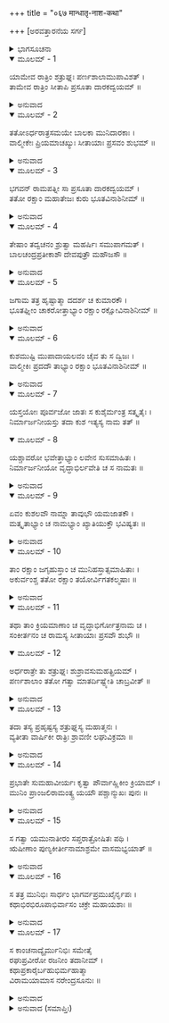 +++
title = "०६७ मान्धातृ-नाश-कथा"

+++
[ಅರವತ್ತಾರನೆಯ ಸರ್ಗ]



<details><summary>ಭಾಗಸೂಚನಾ</summary>

ಸೀತಾದೇವಿಯು ಅವಳಿ ಮಕ್ಕಳಿಗೆ ಜನ್ಮವಿತ್ತುದು, ವಾಲ್ಮೀಕಿಗಳಿಂದ ಮಕ್ಕಳ ಮತ್ತು ಸೀತಾದೇವಿಯ ರಕ್ಷಣಾವ್ಯವಸ್ಥೆ, ಮಕ್ಕಳು ಹುಟ್ಟಿದ ಸಮಾಚಾರವನ್ನು ಕೇಳಿ ಶತ್ರುಘ್ನನ ಸಂತೋಷ, ಅಲ್ಲಿಂದ ಹೊರಟು ಯಮುನಾ ತೀರಕ್ಕೆ ಹೋದುದು
</details>

<details open><summary>ಮೂಲಮ್ - 1</summary>

ಯಾಮೇವ ರಾತ್ರಿಂ ಶತ್ರುಘ್ನಃ ಪರ್ಣಶಾಲಾಮುಪಾವಿಶತ್ ।  
ತಾಮೇವ ರಾತ್ರಿಂ ಸೀತಾಪಿ ಪ್ರಸೂತಾ ದಾರಕದ್ವಯಮ್ ॥
</details>

<details><summary>ಅನುವಾದ</summary>

ಯಾವ ರಾತ್ರಿಯಲ್ಲಿ ಶತ್ರುಘ್ನನು ಪರ್ಣಶಾಲೆಯನ್ನು ಪ್ರವೇಶಿಸಿದನೋ, ಅದೇ ರಾತ್ರೆ ಸೀತಾದೇವಿಯು ಇಬ್ಬರು ಗಂಡು ಮಕ್ಕಳಿಗೆ ಜನ್ಮವನ್ನಿತ್ತಳು.॥1॥
</details>

<details open><summary>ಮೂಲಮ್ - 2</summary>

ತತೋಽರ್ಧರಾತ್ರಸಮಯೇ ಬಾಲಕಾ ಮುನಿದಾರಕಾಃ ।  
ವಾಲ್ಮೀಕೇಃ ಪ್ರಿಯಮಾಚಖ್ಯುಃ ಸೀತಾಯಾಃ ಪ್ರಸವಂ ಶುಭಮ್ ॥
</details>

<details><summary>ಅನುವಾದ</summary>

ಅನಂತರ ಅರ್ಧ ರಾತ್ರಿಯ ಸಮಯದಲ್ಲಿ ಮುನಿಕುಮಾರರು ಬಂದು ವಾಲ್ಮೀಕಿಗಳಿಗೆ ಸೀತೆಯು ಇಬ್ಬರು ಗಂಡು ಮಕ್ಕಳನ್ನು ಪ್ರಸವಿಸಿದಳು ಎಂಬ ಶುಭವಾದ, ಪ್ರಿಯಸಮಾಚಾರವನ್ನು ತಿಳಿಸಿದರು.॥2॥
</details>

<details open><summary>ಮೂಲಮ್ - 3</summary>

ಭಗವನ್ ರಾಮಪತ್ನೀ ಸಾ ಪ್ರಸೂತಾ ದಾರಕದ್ವಯಮ್ ।  
ತತೋ ರಕ್ಷಾಂ ಮಹಾತೇಜಃ ಕುರು ಭೂತವಿನಾಶಿನೀಮ್ ॥
</details>

<details><summary>ಅನುವಾದ</summary>

ಪೂಜ್ಯರೇ! ಶ್ರೀರಾಮಚಂದ್ರನ ಧರ್ಮಪತ್ನಿಯು ಇಬ್ಬರು ಪುತ್ರರಿಗೆ ಜನ್ಮ ನೀಡಿರುವಳು. ಆದ್ದರಿಂದ ಮಹಾತೇಜಸ್ವೀ ಮಹರ್ಷಿಗಳೇ! ನೀವು ಅವುಗಳ ಬಾಲಗ್ರಹಜನಿತ ಬಾಧೆ ದೂರಗೊಳಿಸುವ ರಕ್ಷೆಯನ್ನು ಮಾಡಿರಿ.॥3॥
</details>

<details open><summary>ಮೂಲಮ್ - 4</summary>

ತೇಷಾಂ ತದ್ವಚನಂ ಶ್ರುತ್ವಾ ಮಹರ್ಷಿಃ ಸಮುಪಾಗಮತ್ ।  
ಬಾಲಚಂದ್ರಪ್ರತೀಕಾಶೌ ದೇವಪುತ್ರೌ ಮಹೌಜಸೌ ॥
</details>

<details><summary>ಅನುವಾದ</summary>

ಆ ಮುನಿಕುಮಾರರ ಮಾತನ್ನು ಕೇಳಿ ಮಹರ್ಷಿಗಳು ಸೀತೆಯ ಇಬ್ಬರು ಬಾಲಚಂದ್ರರಂತೆ ಸುಂದರ, ದೇವಕುಮಾರರಂತೆ ಮಹಾತೇಜಸ್ವೀ ಬಾಲಕರ ಬಳಿಗೆ ಹೋದರು.॥4॥
</details>

<details open><summary>ಮೂಲಮ್ - 5</summary>

ಜಗಾಮ ತತ್ರ ಹೃಷ್ಟಾತ್ಮಾ ದದರ್ಶ ಚ ಕುಮಾರಕೌ ।  
ಭೂತಘ್ನೀಂ ಚಾಕರೋತ್ತಾಭ್ಯಾಂ ರಕ್ಷಾಂ ರಕ್ಷೋವಿನಾಶಿನೀಮ್ ॥
</details>

<details><summary>ಅನುವಾದ</summary>

ವಾಲ್ಮೀಕಿಗಳು ಪ್ರಸನ್ನಚಿತ್ತರಾಗಿ ಸೂತಿಕಾಗಾರವನ್ನು ಪ್ರವೇಶಿಸಿ, ಆ ಇಬ್ಬರು ಕುಮಾರರನ್ನು ನೋಡಿದರು ಹಾಗೂ ಅವರಿಗೆ ಭೂತ-ರಾಕ್ಷಸರ ರಕ್ಷೆಯ ವ್ಯವಸ್ಥೆ ಮಾಡಿದರು.॥5॥
</details>

<details open><summary>ಮೂಲಮ್ - 6</summary>

ಕುಶಮುಷ್ಟಿ ಮುಪಾದಾಯಲವಂ ಚೈವ ತು ಸ ದ್ವಿಜಃ ।  
ವಾಲ್ಮೀಕಿಃ ಪ್ರದದೌ ತಾಭ್ಯಾಂ ರಕ್ಷಾಂ ಭೂತವಿನಾಶಿನೀಮ್ ॥
</details>

<details><summary>ಅನುವಾದ</summary>

ಬ್ರಹ್ಮರ್ಷಿಗಳು ವಾಲ್ಮೀಕಿಗಳು ಒಂದು ಮುಷ್ಟಿದರ್ಭೆಗಳ (ಮಧ್ಯಕ್ಕೆ ಸರಿಯಾಗಿ ಕತ್ತರಿಸಿದ ದರ್ಭೆಗಳ ಅಗ್ರಭಾಗವನ್ನು ‘ಕುಶ’ವೆಂದೂ, ಕೆಳಗಿನ ಭಾಗವನ್ನು ‘ಲವ’ವೆಂದು ಹೇಳುತ್ತಾರೆ.) ಲವದಿಂದ ಇಬ್ಬರೂ ಬಾಲಕರಿಗೆ ಭೂತಬಾಧೆ ನಿವಾರಣೆಗಾಗಿ ರಕ್ಷಾವಿಧಾನವನ್ನು ಮಾಡಿದರು.॥6॥
</details>

<details open><summary>ಮೂಲಮ್ - 7</summary>

ಯಸ್ತಯೋಃ ಪೂರ್ವಜೋ ಜಾತಃ ಸ ಕುಶೈರ್ಮಂತ್ರ ಸತ್ಕೃತೈಃ ।  
ನಿರ್ಮಾರ್ಜನೀಯಸ್ತು ತದಾ ಕುಶ ಇತ್ಯಸ್ಯ ನಾಮ ತತ್ ॥
</details>

<details open><summary>ಮೂಲಮ್ - 8</summary>

ಯಶ್ಚಾವರೋ ಭವೇತ್ತಾಭ್ಯಾಂ ಲವೇನ ಸುಸಮಾಹಿತಃ ।  
ನಿರ್ಮಾರ್ಜನೀಯೋ ವೃದ್ಧಾಭಿರ್ಲವೇತಿ ಚ ಸ ನಾಮತಃ ॥
</details>

<details><summary>ಅನುವಾದ</summary>

ಇಬ್ಬರು ಬಾಲಕರಲ್ಲಿ ಮೊದಲು ಹುಟ್ಟಿದವನನ್ನು ಮಂತ್ರಗಳಿಂದ ಸಂಸ್ಕರಿಸಿದ ಆ ಕುಶಗಳಿಂದ ವೃದ್ಧ ಸ್ತ್ರೀಯರು ಮಾರ್ಜನ ಮಾಡಿದರು. ಹೀಗೆ ಮಾಡಿದಾಗ ಆ ಬಾಲಕನ ಹೆಸರು ‘ಕುಶ’ ಎಂದಾಗುವುದು. ಅವರಲ್ಲಿ ಕಿರಿಯವನನ್ನು ಮಾರ್ಜನ ಮಾಡಿರಿ. ಇದರಿಂದ ಅವನ ಹೆಸರು ‘ಲವ’ ಎಂದಾಗುವುದು.॥7-8॥
</details>

<details open><summary>ಮೂಲಮ್ - 9</summary>

ಏವಂ ಕುಶಲವೌ ನಾಮ್ನಾ ತಾವುಭೌ ಯಮಜಾತಕೌ ।  
ಮತ್ಕೃತಾಭ್ಯಾಂ ಚ ನಾಮಭ್ಯಾಂ ಖ್ಯಾತಿಯುಕ್ತೌ ಭವಿಷ್ಯತಃ ॥
</details>

<details><summary>ಅನುವಾದ</summary>

ಹೀಗೆ ಅವಳಿಯಾಗಿ ಉತ್ಪನ್ನರಾದ ಇಬ್ಬರೂ ಬಾಲಕರು ಕ್ರಮವಾಗಿ ಕುಶ ಮತ್ತು ಲವ ಎಂಬ ನಾಮಧೇಯ ಧರಿಸುವರು ಹಾಗೂ ನಾನೂ ನಿಶ್ಚಯಿಸಿದ ಇದೇ ಹೆಸರುಗಳಿಂದ ಭೂಮಂಡಲದಲ್ಲಿ ವಿಖ್ಯಾತರಾಗುವರು.॥9॥
</details>

<details open><summary>ಮೂಲಮ್ - 10</summary>

ತಾಂ ರಕ್ಷಾಂ ಜಗೃಹುಸ್ತಾಂ ಚ ಮುನಿಹಸ್ತಾತ್ಸಮಾಹಿತಾಃ ।  
ಅಕುರ್ವಂಶ್ಚ ತತೋ ರಕ್ಷಾಂ ತಯೋರ್ವಿಗತಕಲ್ಮಷಾಃ ॥
</details>

<details><summary>ಅನುವಾದ</summary>

ಇದನ್ನು ಕೇಳಿ ನಿಷ್ಪಾಪ ವೃದ್ಧ ಸ್ತ್ರೀಯರು ಏಕಾಗ್ರಚಿತ್ತರಾಗಿ ಮುನಿಯ ಕೈಯಿಂದ ರಕ್ಷೆಯ ಸಾಧನೀಭೂತ ದರ್ಭೆಗಳನ್ನು ಪಡೆದು, ಅವುಗಳಿಂದ ಆ ಇಬ್ಬರೂ ಬಾಲಕರಿಗೆ ಮಾರ್ಜನ ಮಾಡಿ ರಕ್ಷೆಮಾಡಿದರು.॥10॥
</details>

<details open><summary>ಮೂಲಮ್ - 11</summary>

ತಥಾ ತಾಂ ಕ್ರಿಯಮಾಣಾಂ ಚ ವೃದ್ಧಾಭಿರ್ಗೋತ್ರನಾಮ ಚ ।  
ಸಂಕೀರ್ತನಂ ಚ ರಾಮಸ್ಯ ಸೀತಾಯಾಃ ಪ್ರಸವೌ ಶುಭೌ ॥
</details>

<details open><summary>ಮೂಲಮ್ - 12</summary>

ಅರ್ಧರಾತ್ರೇ ತು ಶತ್ರುಘ್ನಃ ಶುಶ್ರಾವಸುಮಹತ್ಪ್ರಿಯಮ್ ।  
ಪರ್ಣಶಾಲಾಂ ತತೋ ಗತ್ವಾ ಮಾತರ್ದಿಷ್ಟ್ಯೇತಿ ಚಾಬ್ರವೀತ್ ॥
</details>

<details><summary>ಅನುವಾದ</summary>

ವೃದ್ಧಸ್ತ್ರೀಯರು ಹೀಗೆ ರಕ್ಷೆ ಮಾಡತೊಡಗಿದಾಗ ಅರ್ಧರಾತ್ರೆ ಶ್ರೀರಾಮ ಮತ್ತು ಸೀತೆಯ ನಾಮಗೋತ್ರವನ್ನುಚ್ಚರಿಸಿದ ಧ್ವನಿ ಶತ್ರುಘ್ನನ ಕಿವಿಗೆ ಬಿತ್ತು. ಜೊತೆಗೆ ಸೀತೆಯ ಇಬ್ಬರು ಸುಂದರು ಹುಟ್ಟಿದ ಸುಂದರ ಸಂವಾದವೂ ಕೇಳಿ ಬಂತು. ಆಗ ಅವನು ಸೀತೆಯ ಪರ್ಣಶಾಲೆಗೆ ಹೋಗಿ-ಮಾತಾಜೀ ! ಇದು ಬಹಳ ದೊಡ್ಡ ಸೌಭಾಗ್ಯದ ಮಾತಾಗಿದೆ ಎಂದು ಹೇಳಿದನು.॥11-12॥
</details>

<details open><summary>ಮೂಲಮ್ - 13</summary>

ತದಾ ತಸ್ಯ ಪ್ರಹೃಷ್ಟಸ್ಯ ಶತ್ರುಘ್ನಸ್ಯ ಮಹಾತ್ಮನಃ ।  
ವ್ಯತೀತಾ ವಾರ್ಷಿಕೀ ರಾತ್ರಿಃ ಶ್ರಾವಣೀ ಲಘುವಿಕ್ರಮಾ ॥
</details>

<details><summary>ಅನುವಾದ</summary>

ಮಹಾತ್ಮಾ ಶತ್ರುಘ್ನನು ಅತ್ಯಂತ ಪ್ರಹೃಷ್ಟನಾಗಿ ಶ್ರಾವಣದ ಆ ರಾತ್ರಿಯು ಮಾತನಾಡುತ್ತಿದ್ದಂತೆ ಕಳೆದು ಹೋದುದೇ ತಿಳಿಯಲಿಲ್ಲ.॥13॥
</details>

<details open><summary>ಮೂಲಮ್ - 14</summary>

ಪ್ರಭಾತೇ ಸುಮಹಾವೀರ್ಯಃ ಕೃತ್ವಾ ಪೌರ್ವಾಹ್ಣಿಕೀಂ ಕ್ರಿಯಾಮ್ ।  
ಮುನಿಂ ಪ್ರಾಂಜಲಿರಾಮಂತ್ಯ್ರ ಯಯೌ ಪಶ್ಚಾನ್ಮುಖಃ ಪುನಃ ॥
</details>

<details><summary>ಅನುವಾದ</summary>

ಬೆಳಗಾದಾಗ ಪೂರ್ವಾಹ್ಣದ ಸಂಧ್ಯಾವಂದನಾದಿಗಳನ್ನು ಪೂರೈಸಿ ಮಹಾಪರಾಕ್ರಮಿ ಶತ್ರುಘ್ನನು ಕೈಮುಗಿದು ಮುನಿಯಿಂದ ಬೀಳ್ಕೊಂಡು ಪಶ್ಚಿಮದಿಕ್ಕಿಗೆ ಪ್ರಯಾಣಿಸಿದನು.॥14॥
</details>

<details open><summary>ಮೂಲಮ್ - 15</summary>

ಸ ಗತ್ವಾ ಯಮುನಾತೀರಂ ಸಪ್ತರಾತ್ರೋಷಿತಃ ಪಥಿ ।  
ಋಷೀಣಾಂ ಪುಣ್ಯಕೀರ್ತೀನಾಮಾಶ್ರಮೇ ವಾಸಮಭ್ಯಯಾತ್ ॥
</details>

<details><summary>ಅನುವಾದ</summary>

ಮಾರ್ಗದಲ್ಲಿ ಏಳು ರಾತ್ರಿಗಳನ್ನು ಕಳೆದು ಅವನು ಯಮುನಾ ತೀರಕ್ಕೆ ತಲುಪಿದನು. ಅಲ್ಲಿ ಪುಣ್ಯಕೀರ್ತಿ ಮಹರ್ಷಿಗಳ ಆಶ್ರಮದಲ್ಲಿ ಇರತೊಡಗಿದನು.॥15॥
</details>

<details open><summary>ಮೂಲಮ್ - 16</summary>

ಸ ತತ್ರ ಮುನಿಭಿಃ ಸಾರ್ಧಂ ಭಾಗರ್ವಪ್ರಮುಖೈರ್ನೃಪಃ ।  
ಕಥಾಭಿರಭಿರೂಪಾಭಿರ್ವಾಸಂ ಚಕ್ರೇ ಮಹಾಯಶಾಃ ॥
</details>

<details><summary>ಅನುವಾದ</summary>

ಮಹಾಯಶಸ್ವೀ ರಾಜಾಶತ್ರುಘ್ನನು ಅಲ್ಲಿ ಚ್ಯವನರೇ ಆದಿ ಮುನಿಗಳ ಜೊತೆಗೆ ಸುಂದರ ಕಥಾ-ವಾರ್ತಾಲಾಪ ದಿಂದ ಕಾಲಕ್ಷೇಪ ಮಾಡುತ್ತಾ ವಾಸಿಸಿದನು.॥16॥
</details>

<details open><summary>ಮೂಲಮ್ - 17</summary>

ಸ ಕಾಂಚನಾದ್ಯೈರ್ಮುನಿಭಿಃ ಸಮೇತೈ  
ರಘುಪ್ರವೀರೋ ರಜನೀಂ ತದಾನೀಮ್ ।  
ಕಥಾಪ್ರಕಾರೈರ್ಬಹುಭಿರ್ಮಹಾತ್ಮಾ  
ವಿರಾಮಯಾಮಾಸ ನರೇಂದ್ರಸೂನುಃ ॥
</details>

<details><summary>ಅನುವಾದ</summary>

ಹೀಗೆ ರಘುಕುಲದ ಪ್ರಮುಖವೀರ ಮಹಾತ್ಮಾ ರಾಜಕುಮಾರ ಶತ್ರುಘ್ನನು ಅಲ್ಲಿ ನೆರೆದ ಚ್ಯವನಾದಿ ಮುನಿಗಳೊಂದಿಗೆ ನಾನಾ ಪ್ರಕಾರದ ಕಥೆಗಳನ್ನು ಕೇಳುತ್ತಾ ಆ ದಿನಗಳಲ್ಲಿ ಯಮುನಾ ತೀರದಲ್ಲಿ ರಾತ್ರೆಗಳನ್ನು ಕಳೆಯತೊಡಗಿದನು.॥17॥
</details>

<details><summary>ಅನುವಾದ (ಸಮಾಪ್ತಿಃ)</summary>

ಶ್ರೀವಾಲ್ಮೀಕಿ ವಿರಚಿತ ಆರ್ಷರಾಮಾಯಣ ಆದಿಕಾವ್ಯದ ಉತ್ತರ ಕಾಂಡದಲ್ಲಿ ಅರವತ್ತಾರನೆಯ ಸರ್ಗ ಪೂರ್ಣವಾಯಿತು. ॥66॥
</details>
